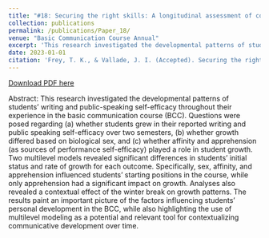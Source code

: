 ```yaml
---
title: "#18: Securing the right skills: A longitudinal assessment of college students’ writing and public speaking self-efficacy"
collection: publications
permalink: /publications/Paper_18/
venue: "Basic Communication Course Annual"
excerpt: 'This research investigated the developmental patterns of students’ writing and public-speaking self-efficacy throughout their experience in the basic communication course (BCC).'
date: 2023-01-01
citation: 'Frey, T. K., & Vallade, J. I. (Accepted). Securing the right skills: A longitudinal assessment of college students’ writing and public speaking self-efficacy. <i>Basic Communication Course Annual</i>.'
---
```


[Download PDF here](http://tkodyfrey.github.io/files/Skills.pdf)

Abstract: This research investigated the developmental patterns of students’ writing and public-speaking self-efficacy throughout their experience in the basic communication course (BCC). Questions were posed regarding (a) whether students grew in their reported writing and public speaking self-efficacy over two semesters, (b) whether growth differed based on biological sex, and (c) whether affinity and apprehension (as sources of performance self-efficacy) played a role in student growth. Two multilevel models revealed significant differences in students’ initial status and rate of growth for each outcome. Specifically, sex, affinity, and apprehension influenced students’ starting positions in the course, while only apprehension had a significant impact on growth. Analyses also revealed a contextual effect of the winter break on growth patterns. The results paint an important picture of the factors influencing students’ personal development in the BCC, while also highlighting the use of multilevel modeling as a potential and relevant tool for contextualizing communicative development over time.